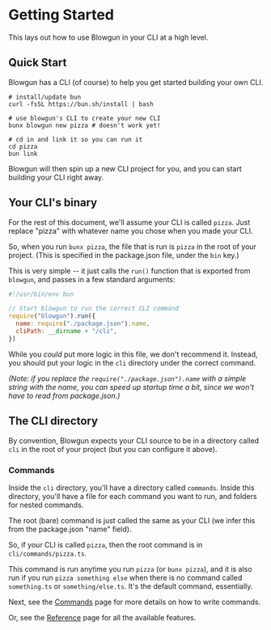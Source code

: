 # Getting Started

This lays out how to use Blowgun in your CLI at a high level.

## Quick Start

Blowgun has a CLI (of course) to help you get started building your own CLI.

```
# install/update bun
curl -fsSL https://bun.sh/install | bash

# use blowgun's CLI to create your new CLI
bunx blowgun new pizza # doesn't work yet!

# cd in and link it so you can run it
cd pizza
bun link
```

Blowgun will then spin up a new CLI project for you, and you can start building your CLI right away.

## Your CLI's binary

For the rest of this document, we'll assume your CLI is called `pizza`. Just replace "pizza" with whatever name you chose when you made your CLI.

So, when you run `bunx pizza`, the file that is run is `pizza` in the root of your project. (This is specified in the package.json file, under the `bin` key.)

This is very simple -- it just calls the `run()` function that is exported from `blowgun`, and passes in a few standard arguments:

```js
#!/usr/bin/env bun

// Start blowgun to run the correct CLI command
require("blowgun").run({
  name: require("./package.json").name,
  cliPath: __dirname + "/cli",
})
```

While you _could_ put more logic in this file, we don't recommend it. Instead, you should put your logic in the `cli` directory under the correct command.

_(Note: if you replace the `require("./package.json").name` with a simple string with the name, you can speed up startup time a bit, since we won't have to read from package.json.)_

## The CLI directory

By convention, Blowgun expects your CLI source to be in a directory called `cli` in the root of your project (but you can configure it above).

### Commands

Inside the `cli` directory, you'll have a directory called `commands`. Inside this directory, you'll have a file for each command you want to run, and folders for nested commands.

The root (bare) command is just called the same as your CLI (we infer this from the package.json "name" field).

So, if your CLI is called `pizza`, then the root command is in `cli/commands/pizza.ts`.

This command is run anytime you run `pizza` (or `bunx pizza`), and it is also run if you run `pizza something else` when there is no command called `something.ts` or `something/else.ts`. It's the default command, essentially.

Next, see the [Commands](./commands.md) page for more details on how to write commands.

Or, see the [Reference](./reference.md) page for all the available features.
